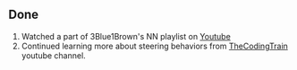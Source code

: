## Done
1. Watched a part of 3Blue1Brown's NN playlist on [Youtube](https://www.youtube.com/watch?v=aircAruvnKk&list=PLZHQObOWTQDNU6R1_67000Dx_ZCJB-3pi)
2. Continued learning more about steering behaviors from [TheCodingTrain](https://www.youtube.com/channel/UCvjgXvBlbQiydffZU7m1_aw) youtube channel.